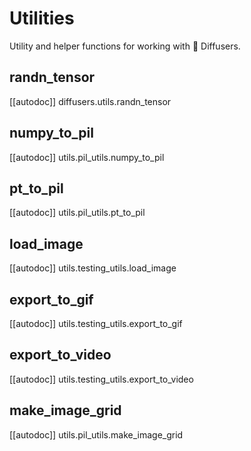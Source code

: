 # Utilities

Utility and helper functions for working with 🤗 Diffusers.

## randn_tensor

[[autodoc]] diffusers.utils.randn_tensor

## numpy_to_pil

[[autodoc]] utils.pil_utils.numpy_to_pil

## pt_to_pil

[[autodoc]] utils.pil_utils.pt_to_pil

## load_image

[[autodoc]] utils.testing_utils.load_image

## export_to_gif

[[autodoc]] utils.testing_utils.export_to_gif

## export_to_video

[[autodoc]] utils.testing_utils.export_to_video

## make_image_grid

[[autodoc]] utils.pil_utils.make_image_grid